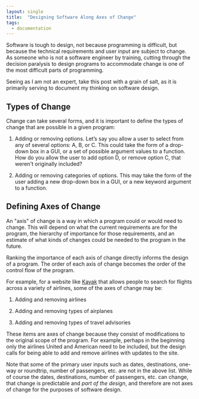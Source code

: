 ```yaml
---
layout: single
title:  "Designing Software Along Axes of Change"
tags:
  - documentation
---
```


Software is tough to design, not because programming is difficult, but because the technical requirements and user input are subject to change. As someone who is not a software engineer by training, cutting through the decision paralysis to design programs to accommodate change is one of the most difficult parts of programming. 

Seeing as I am not an expert, take this post with a grain of salt, as it is primarily serving to document my thinking on software design.

## Types of Change
Change can take several forms, and it is important to define the types of change that are possible in a given program: 
1. Adding or removing options. Let’s say you allow a user to select from any of several options: A, B, or C. This could take the form of a drop-down box in a GUI, or a set of possible argument values to a function. How do you allow the user to add option D, or remove option C, that weren't originally included?

2. Adding or removing categories of options. This may take the form of the user adding a new drop-down box in a GUI, or a new keyword argument to a function.

## Defining Axes of Change
An "axis" of change is a way in which a program could or would need to change. This will depend on what the current requirements are for the program, the hierarchy of importance for those requirements, and an estimate of what kinds of changes could be needed to the program in the future.

Ranking the importance of each axis of change directly informs the design of a program. The order of each axis of change becomes the order of the control flow of the program.

For example, for a website like [Kayak](https://www.kayak.com) that allows people to search for flights across a variety of airlines, some of the axes of change may be:

1. Adding and removing airlines

2. Adding and removing types of airplanes

3. Adding and removing types of travel advisories

These items are axes of change because they consist of modifications to the original scope of the program. For example, perhaps in the beginning only the airlines United and American need to be included, but the design calls for being able to add and remove airlines with updates to the site.

Note that some of the primary user inputs such as dates, destinations, one-way or roundtrip, number of passengers, etc. are not in the above list. While of course the dates, destinations, number of passengers, etc. can change, that change is predictable and *part of the design*, and therefore are not axes of change for the purposes of software design.